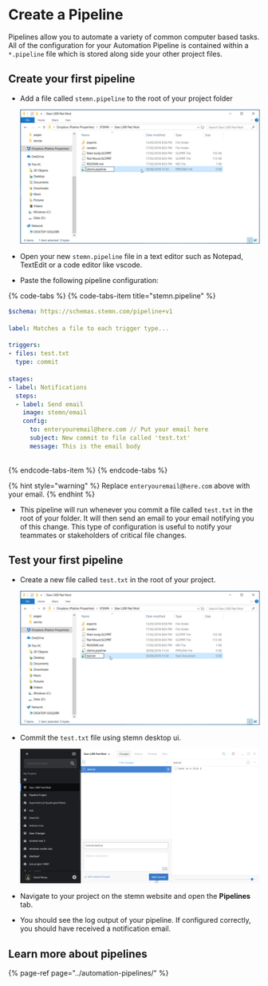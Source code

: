 # Create a Pipeline

Pipelines allow you to automate a variety of common computer based tasks. All of the configuration for your Automation Pipeline is contained within a `*.pipeline` file which is stored along side your other project files.

## Create your first pipeline

* Add a file called `stemn.pipeline` to the root of your project folder

  ![](../.gitbook/assets/2018-06-30-11_26_57-settings.png)

* Open your new `stemn.pipeline` file in a text editor such as Notepad, TextEdit or a code editor like vscode.
* Paste the following pipeline configuration: 

{% code-tabs %}
{% code-tabs-item title="stemn.pipeline" %}
```yaml
$schema: https://schemas.stemn.com/pipeline+v1

label: Matches a file to each trigger type...

triggers:
- files: test.txt
  type: commit

stages:
- label: Notifications
  steps:
  - label: Send email
    image: stemn/email
    config: 
      to: enteryouremail@here.com // Put your email here
      subject: New commit to file called 'test.txt'
      message: This is the email body
      
```
{% endcode-tabs-item %}
{% endcode-tabs %}

{% hint style="warning" %}
Replace `enteryouremail@here.com` above with your email.
{% endhint %}

* This pipeline will run whenever you commit a file called `test.txt` in the root of your folder. It will then send an email to your email notifying you of this change. This type of configuration is useful to notify your teammates or stakeholders of critical file changes.

## Test your first pipeline

* Create a new file called `test.txt` in the root of your project.

  ![](../.gitbook/assets/2018-06-30-11_50_27-settings.png)

* Commit the `test.txt` file using stemn desktop ui.

  ![](../.gitbook/assets/1.png)

* Navigate to your project on the stemn website and open the **Pipelines** tab.
* You should see the log output of your pipeline. If configured correctly, you should have received a notification email.

## Learn more about pipelines

{% page-ref page="../automation-pipelines/" %}



